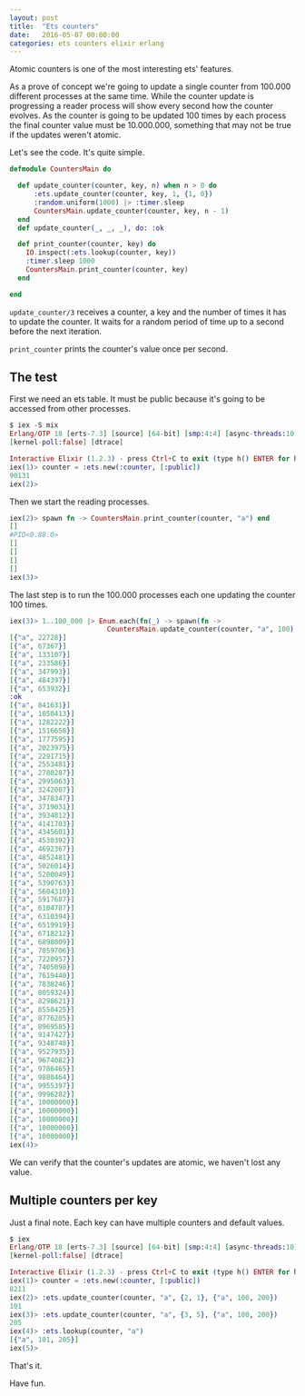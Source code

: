 ```yaml
---
layout: post
title:  "Ets counters"
date:   2016-05-07 00:00:00
categories: ets counters elixir erlang
---
```


Atomic counters is one of the most interesting ets' features.

As a prove of concept we're going to update a single counter from 100.000
different processes at the same time. While the counter update is progressing
a reader process will show every second how the counter evolves. As the counter
is going to be updated 100 times by each process the final counter value must
be 10.000.000, something that may not be true if the updates weren't atomic.

Let's see the code. It's quite simple.

```elixir
defmodule CountersMain do

  def update_counter(counter, key, n) when n > 0 do
      :ets.update_counter(counter, key, 1, {1, 0})
      :random.uniform(1000) |> :timer.sleep
      CountersMain.update_counter(counter, key, n - 1)
  end
  def update_counter(_, _, _), do: :ok

  def print_counter(counter, key) do
    IO.inspect(:ets.lookup(counter, key))
    :timer.sleep 1000
    CountersMain.print_counter(counter, key)
  end

end
```

`update_counter/3` receives a counter, a key and the number
of times it has to update the counter. It waits for a random period of time
up to a second before the next iteration.

`print_counter` prints the counter's value once per second.

## The test

First we need an ets table. It must be public because it's going to be
accessed from other processes.

```elixir
$ iex -S mix
Erlang/OTP 18 [erts-7.3] [source] [64-bit] [smp:4:4] [async-threads:10] [hipe]
[kernel-poll:false] [dtrace]

Interactive Elixir (1.2.3) - press Ctrl+C to exit (type h() ENTER for help)
iex(1)> counter = :ets.new(:counter, [:public])
90131
iex(2)>
```

Then we start the reading processes.

```elixir
iex(2)> spawn fn -> CountersMain.print_counter(counter, "a") end
[]
#PID<0.88.0>
[]
[]
[]
[]
iex(3)>
```

The last step is to run the 100.000 processes each one updating the counter
100 times.

```elixir
iex(3)> 1..100_000 |> Enum.each(fn(_) -> spawn(fn ->
                        CountersMain.update_counter(counter, "a", 100) end) end)
[{"a", 22728}]
[{"a", 67367}]
[{"a", 133107}]
[{"a", 233586}]
[{"a", 347993}]
[{"a", 484397}]
[{"a", 653932}]
:ok
[{"a", 841631}]
[{"a", 1050413}]
[{"a", 1282222}]
[{"a", 1516658}]
[{"a", 1777595}]
[{"a", 2023975}]
[{"a", 2291715}]
[{"a", 2553481}]
[{"a", 2780287}]
[{"a", 2995063}]
[{"a", 3242007}]
[{"a", 3478347}]
[{"a", 3719031}]
[{"a", 3934812}]
[{"a", 4141703}]
[{"a", 4345601}]
[{"a", 4530392}]
[{"a", 4692367}]
[{"a", 4852481}]
[{"a", 5026014}]
[{"a", 5200049}]
[{"a", 5390763}]
[{"a", 5604310}]
[{"a", 5917687}]
[{"a", 6104787}]
[{"a", 6310394}]
[{"a", 6519919}]
[{"a", 6718212}]
[{"a", 6898009}]
[{"a", 7059706}]
[{"a", 7220957}]
[{"a", 7405098}]
[{"a", 7619440}]
[{"a", 7838246}]
[{"a", 8059324}]
[{"a", 8298621}]
[{"a", 8550425}]
[{"a", 8776205}]
[{"a", 8969585}]
[{"a", 9147427}]
[{"a", 9348748}]
[{"a", 9527935}]
[{"a", 9674082}]
[{"a", 9786465}]
[{"a", 9880464}]
[{"a", 9955397}]
[{"a", 9996282}]
[{"a", 10000000}]
[{"a", 10000000}]
[{"a", 10000000}]
[{"a", 10000000}]
[{"a", 10000000}]
iex(4)>
```

We can verify that the counter's updates are atomic, we haven't lost any value.

## Multiple counters per key

Just a final note. Each key can have multiple counters and default values.

```elixir
$ iex
Erlang/OTP 18 [erts-7.3] [source] [64-bit] [smp:4:4] [async-threads:10] [hipe]
[kernel-poll:false] [dtrace]

Interactive Elixir (1.2.3) - press Ctrl+C to exit (type h() ENTER for help)
iex(1)> counter = :ets.new(:counter, [:public])
8211
iex(2)> :ets.update_counter(counter, "a", {2, 1}, {"a", 100, 200})
101
iex(3)> :ets.update_counter(counter, "a", {3, 5}, {"a", 100, 200})
205
iex(4)> :ets.lookup(counter, "a")
[{"a", 101, 205}]
iex(5)>
```

That's it.

Have fun.

